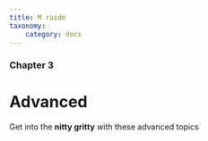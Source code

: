 ```yaml
---
title: M raidė
taxonomy:
    category: docs
---
```


### Chapter 3

# Advanced

Get into the **nitty gritty** with these advanced topics
